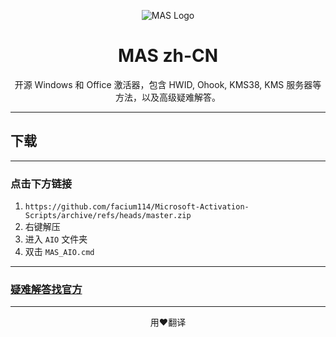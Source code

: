<p align="center"><img src="https://massgrave.dev/img/logo_small.png" alt="MAS Logo"></p>

<h1 align="center">MAS zh-CN</h1>

<p align="center">开源 Windows 和 Office 激活器，包含 HWID, Ohook, KMS38, KMS 服务器等方法，以及高级疑难解答。</p>

<hr>
  
## 下载

<!--### Method 1 - PowerShell (Windows 8 and later) ❤️

1.   Open PowerShell (Not CMD). To do that, right-click on the Windows start menu and select PowerShell or Terminal.
2.   Copy and paste the code below and press enter  
```
irm https://get.activated.win | iex
```
3.   You will see the activation options. Choose (1) HWID for Windows activation. Choose (2) Ohook for Office activation.
4.   That's all.

<details>
  <summary>More options</summary>

- Alternatively, you can use the following (It will be deprecated in the future.)
```
irm https://massgrave.dev/get | iex
```
- The URL `get.activated.win` might be blocked by some DNS services because it is a new domain.

</details>
-->
---

### 点击下方链接 
1.    `https://github.com/facium114/Microsoft-Activation-Scripts/archive/refs/heads/master.zip`
2.   右键解压
3.   进入 `AIO` 文件夹
4.   双击 `MAS_AIO.cmd`


---


### [疑难解答找官方](https://massgrave.dev/troubleshoot)


---

<p align="center">用❤️翻译</p>
